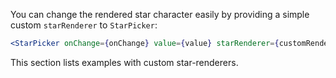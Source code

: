 You can change the rendered star character easily by providing a simple custom `starRenderer` to `StarPicker`:

```jsx static
<StarPicker onChange={onChange} value={value} starRenderer={customRenderer} />
```

This section lists examples with custom star-renderers.
